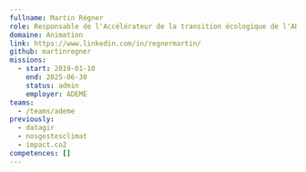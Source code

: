 ```yaml
---
fullname: Martin Régner
role: Responsable de l'Accélérateur de la transition écologique de l'ADEME
domaine: Animation
link: https://www.linkedin.com/in/regnermartin/
github: martinregner
missions:
  - start: 2019-01-10
    end: 2025-06-30
    status: admin
    employer: ADEME
teams:
  - /teams/ademe
previously:
  - datagir
  - nosgestesclimat
  - impact.co2
competences: []
---
```


